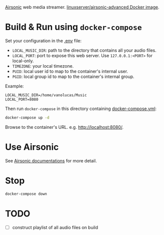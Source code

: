 [Airsonic](https://airsonic.github.io/) web media streamer.
[linuxserver/airsonic-advanced Docker image](https://hub.docker.com/r/linuxserver/airsonic-advanced).

# Build & Run using `docker-compose`

Set your configuration in the [.env](.env) file:
- `LOCAL_MUSIC_DIR`: path to the directory that contains all your audio files.
- `LOCAL_PORT`: port to expose this web server. Use `127.0.0.1:<PORT>` for local-only.
- `TIMEZONE`: your local timezone.
- `PUID`: local user id to map to the container's internal user.
- `PGID`: local group id to map to the container's internal group.

Example:
```
LOCAL_MUSIC_DIR=/home/vanolucas/Music
LOCAL_PORT=8080
```

Then run `docker-compose` in this directory containing [docker-compose.yml](docker-compose.yml):
```bash
docker-compose up -d
```

Browse to the container's URL. e.g. [http://localhost:8080/](http://localhost:8080/).

# Use Airsonic

See [Airsonic documentations](https://airsonic.github.io/docs/) for more detail.

# Stop

```bash
docker-compose down
```

# TODO

- [ ] construct playlist of all audio files on build